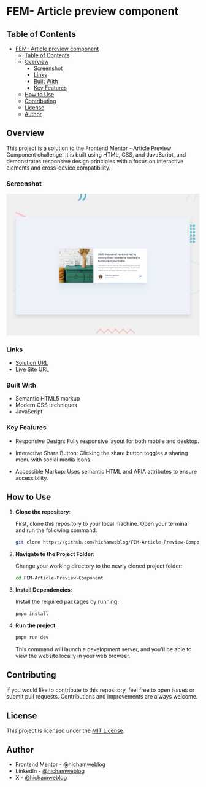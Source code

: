 # FEM- Article preview component

## Table of Contents

- [FEM- Article preview component](#fem--article-preview-component)
	- [Table of Contents](#table-of-contents)
	- [Overview](#overview)
		- [Screenshot](#screenshot)
		- [Links](#links)
		- [Built With](#built-with)
		- [Key Features](#key-features)
	- [How to Use](#how-to-use)
	- [Contributing](#contributing)
	- [License](#license)
	- [Author](#author)

## Overview

This project is a solution to the Frontend Mentor - Article Preview Component challenge. It is built using HTML, CSS, and JavaScript, and demonstrates responsive design principles with a focus on interactive elements and cross-device compatibility.

### Screenshot

![Screenshot](./src/assets/images/desktop-preview.jpg)

### Links

- [Solution URL](https://www.frontendmentor.io/solutions/article-preview-component-DV4NIutT-k)
- [Live Site URL](https://dz-article-preview.netlify.app/)

### Built With

- Semantic HTML5 markup
- Modern CSS techniques
- JavaScript

### Key Features

- Responsive Design: Fully responsive layout for both mobile and desktop.

- Interactive Share Button: Clicking the share button toggles a sharing menu with social media icons.

- Accessible Markup: Uses semantic HTML and ARIA attributes to ensure accessibility.

## How to Use

1. **Clone the repository**:

	 First, clone this repository to your local machine. Open your terminal and run the following command:

	 ```bash
	 git clone https://github.com/hichamweblog/FEM-Article-Preview-Component.git
	 ```

2. **Navigate to the Project Folder**:

	 Change your working directory to the newly cloned project folder:

	 ```bash
	 cd FEM-Article-Preview-Component
	 ```

3. **Install Dependencies**:

	 Install the required packages by running:

	 ```bash
	 pnpm install
	 ```

4. **Run the project**:

	 ```bash
	 pnpm run dev
	 ```

	 This command will launch a development server, and you'll be able to view the website locally in your web browser.

## Contributing

If you would like to contribute to this repository, feel free to open issues or submit pull requests. Contributions and improvements are always welcome.

## License

This project is licensed under the [MIT License](./LICENSE).

## Author

- Frontend Mentor - [@hichamweblog](https://www.frontendmentor.io/profile/hichamweblog)
- LinkedIn - [@hichamweblog](https://linkedin.com/in/hichamweblog)
- X - [@hichamweblog](https://x.com/hichamweblog)
